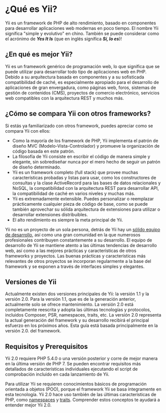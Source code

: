 ¿Qué es Yii?
============

Yii es un framework de PHP de alto rendimiento, basado en componentes para desarrollar aplicaciones web
modernas en poco tiempo. El nombre Yii significa "simple y evolutivo" en chino. También se puede considerar como el acrónimo
de _**Yes It Is**_ (que en inglés significa _**Sí, lo es**_)!


¿En qué es mejor Yii?
-----------------------

Yii es un framework genérico de programación web, lo que significa que se puede utilizar para desarrollar todo tipo de aplicaciones web en PHP.
Debido a su arquitectura basada en componentes y a su sofisticada compatibilidad de caché, es especialmente apropiado para el desarrollo
de aplicaciones de gran envergadura, como páginas web, foros, sistemas de gestión de contenidos (CMS), proyectos de comercio electrónico,
servicios web compatibles con la arquitectura REST y muchos más.


¿Cómo se compara Yii con otros frameworks?
--------------------------------------

Si estás ya familiarizado con otros framework, puedes apreciar como se compara Yii con ellos:

- Como la mayoría de los framework de PHP, Yii implementa el patrón de diseño MVC (Modelo-Vista-Controlador) y
 promueve la organización de código basada en este patrón.
- La filosofía de Yii consiste en escribir el código de manera simple y elegante, sin sobrediseñar nunca por el
 mero hecho de seguir un patrón de diseño determinado.
- Yii es un framework completo (full stack) que provee muchas características probadas y listas para usar, como los 
constructores de consultas y la clase ActiveRecord para las bases de datos relacionales y NoSQL, 
la compatibilidad con la arquitectura REST para desarrollar API, la compatibilidad de caché en varios niveles 
y muchas más.
- Yii es extremadamente extensible. Puedes personalizar o reemplazar prácticamente cualquier pieza de código de base, 
como se puede también aprovechar su sólida arquitectura de extensiones para utilizar o desarrollar extensiones distribuibles.
- El alto rendimiento es siempre la meta principal de Yii.

Yii no es un proyecto de un sola persona, detrás de Yii hay un [sólido equipo de desarrollo](https://www.yiiframework.com/team/), 
así como una gran comunidad en la que numerosos profesionales contribuyen constantemente a su desarrollo.
El equipo de desarrollo de Yii se mantiene atento a las últimas tendencias de desarrollo web, así como a las mejores prácticas y características de otros frameworks y proyectos.
Las buenas prácticas y características más relevantes de otros proyectos se incorporan regularmente a la base del framework y se exponen a través de interfaces simples y elegantes.

[about_yii]: https://www.yiiframework.com/about/

Versiones de Yii
----------------

Actualmente existen dos versiones principales de Yii: la versión 1.1 y la versión 2.0. Para la versión 1.1, que es de la generación anterior, actualmente solo se ofrece mantenimiento.
La versión 2.0 está completamente reescrita y adopta las últimas tecnologías y protocolos, incluidos Composer, PSR, namespaces, traits, etc.
La versión 2.0 representa la actual generación del framework y su desarrollo recibirá el principal esfuerzo en los próximos años.
Esta guía está basada principalmente en la versión 2.0. del framework.


Requisitos y Prerequisitos
--------------------------

Yii 2.0 requiere PHP 5.4.0 o una versión posterior y corre de mejor manera en la última versión de PHP 7. Se pueden encontrar requisitos más detallados de características individuales
ejecutando el script de comprobación incluido en cada lanzamiento de Yii.

Para utilizar Yii se requieren conocimientos básicos de programación orientada a objetos (POO), porque el framework Yii se basa íntegramente en esta tecnología.
Yii 2.0 hace uso también de las últimas características de PHP, como [namespaces](https://www.php.net/manual/es/language.namespaces.php)
y [traits](https://www.php.net/manual/es/language.oop5.traits.php). Comprender estos conceptos te ayudará a entender mejor Yii 2.0.

